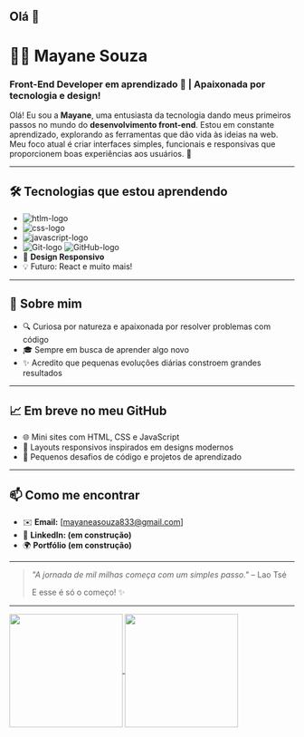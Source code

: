 ## Olá 👋

# 👩‍💻 Mayane Souza

### Front-End Developer em aprendizado 🌱 | Apaixonada por tecnologia e design!

Olá! Eu sou a **Mayane**, uma entusiasta da tecnologia dando meus primeiros passos no mundo do **desenvolvimento front-end**. Estou em constante aprendizado, explorando as ferramentas que dão vida às ideias na web. Meu foco atual é criar interfaces simples, funcionais e responsivas que proporcionem boas experiências aos usuários. 🚀

---

## 🛠️ Tecnologias que estou aprendendo

- <img src="https://img.shields.io/badge/HTML5-E34F26?style=for-the-badge&logo=html5&logoColor=white" alt="htlm-logo" />
- <img src="https://img.shields.io/badge/CSS3-1572B6?style=for-the-badge&logo=css3&logoColor=white" alt="css-logo" />  
- <img src="https://img.shields.io/badge/JavaScript-323330?style=for-the-badge&logo=javascript&logoColor=F7DF1E" alt="javascript-logo" />   
- <img src="https://img.shields.io/badge/GIT-E44C30?style=for-the-badge&logo=git&logoColor=white" alt="Git-logo" /> <img src="https://img.shields.io/badge/GitHub-100000?style=for-the-badge&logo=github&logoColor=white" alt="GitHub-logo" />
- 📱 **Design Responsivo**
- 💡 Futuro: React e muito mais!

---

## 🌟 Sobre mim

- 🔍 Curiosa por natureza e apaixonada por resolver problemas com código  
- 🎓 Sempre em busca de aprender algo novo  
- ✨ Acredito que pequenas evoluções diárias constroem grandes resultados   

---

## 📈 Em breve no meu GitHub

- 🌐 Mini sites com HTML, CSS e JavaScript  
- 📱 Layouts responsivos inspirados em designs modernos  
- 🧩 Pequenos desafios de código e projetos de aprendizado  

---

## 📫 Como me encontrar

- ✉️ **Email:** [mayaneasouza833@gmail.com]  
- 💼 **LinkedIn: (em construção)**
- 🌍 **Portfólio (em construção)**

---

> _"A jornada de mil milhas começa com um simples passo."_ – Lao Tsé  
>  
> E esse é só o começo! ✨

---
<a href="https://github.com/anuraghazra/github-readme-stats">
  <img height=200 align="center" src="https://github-readme-stats.vercel.app/api?username=MayaneSouza&show_icons=true&theme=transparent" />
</a>
<a href="https://github.com/anuraghazra/convoychat">
  <img height=200 align="center" src="https://github-readme-stats.vercel.app/api/top-langs?username=MayaneSouza&show_icons=true&theme=transparent&layout=compact&langs_count=8&card_width=320" />
</a>
